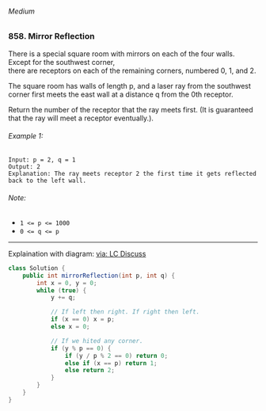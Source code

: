 ###### Medium

### 858. Mirror Reflection

There is a special square room with mirrors on each of the four walls.  Except for the southwest corner,   
there are receptors on each of the remaining corners, numbered 0, 1, and 2.  

The square room has walls of length p, and a laser ray from the southwest corner first meets the east wall at a distance q from the 0th receptor.  

Return the number of the receptor that the ray meets first.  (It is guaranteed that the ray will meet a receptor eventually.). 

###### Example 1:
```
Input: p = 2, q = 1
Output: 2
Explanation: The ray meets receptor 2 the first time it gets reflected back to the left wall.
```

###### Note:
- `1 <= p <= 1000`
- `0 <= q <= p`

***

Explaination with diagram: [via: LC Discuss](https://leetcode.com/problems/mirror-reflection/discuss/939286/Mirror-Mirror-Flip-Flip-with-Pictures-%2B-10-lines-of-code-EVERYONE-CAN-UNDERSTAND!-YOU-TOO!)

```java
class Solution {
    public int mirrorReflection(int p, int q) {
        int x = 0, y = 0;
        while (true) {
            y += q;

            // If left then right. If right then left.
            if (x == 0) x = p;
            else x = 0;

            // If we hited any corner.
            if (y % p == 0) {
                if (y / p % 2 == 0) return 0;
                else if (x == p) return 1;
                else return 2;
            }
        }
    }
}
```


